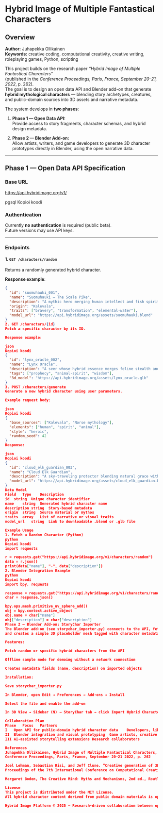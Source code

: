 # Hybrid Image of Multiple Fantastical Characters

## Overview

**Author:** Juhapekka Ollikainen  
**Keywords:** creative coding, computational creativity, creative writing, roleplaying games, Python, scripting

This project builds on the research paper *“Hybrid Image of Multiple Fantastical Characters”*  
(published in the *Conference Proceedings, Paris, France, September 20–21, 2022*, p. 262).  
The goal is to design an open data API and Blender add-on that generate **hybrid mythological characters** — blending story archetypes, creatures, and public-domain sources into 3D assets and narrative metadata.

The system develops in **two phases**:

1. **Phase 1 — Open Data API:**  
   Provide access to story fragments, character schemas, and hybrid design metadata.

2. **Phase 2 — Blender Add-on:**  
   Allow artists, writers, and game developers to generate 3D character prototypes directly in Blender, using the open narrative data.

---

## Phase 1 — Open Data API Specification

### Base URL
https://api.hybridimage.org/v1/

pgsql
Kopioi koodi

### Authentication
Currently **no authentication** is required (public beta).  
Future versions may use API keys.

---

### Endpoints

#### 1. `GET /characters/random`
Returns a randomly generated hybrid character.

**Response example:**
```json
{
  "id": "suomuhauki_001",
  "name": "Suomuhauki – The Scale Pike",
  "description": "A mythic hero merging human intellect and fish spirit strength.",
  "origin": "Kalevala",
  "traits": ["bravery", "transformation", "elemental-water"],
  "model_url": "https://api.hybridimage.org/assets/suomuhauki.blend"
}
2. GET /characters/{id}
Fetch a specific character by its ID.

Response example:

json
Kopioi koodi
{
  "id": "lynx_oracle_002",
  "name": "Lynx Oracle",
  "description": "A seer whose hybrid essence merges feline stealth and human intuition.",
  "tags": ["prophecy", "animal-spirit", "wisdom"],
  "3d_model": "https://api.hybridimage.org/assets/lynx_oracle.glb"
}
3. POST /characters/generate
Generate a new hybrid character using user parameters.

Example request body:

json
Kopioi koodi
{
  "base_sources": ["Kalevala", "Norse mythology"],
  "elements": ["human", "spirit", "animal"],
  "style": "heroic",
  "random_seed": 42
}
Response:

json
Kopioi koodi
{
  "id": "cloud_elk_guardian_003",
  "name": "Cloud Elk Guardian",
  "description": "A sky-traveling protector blending natural grace with stormy energy.",
  "model_url": "https://api.hybridimage.org/assets/cloud_elk_guardian.blend"
}
Data Model
Field	Type	Description
id	string	Unique character identifier
name	string	Generated hybrid character name
description	string	Story-based metadata
origin	string	Source material or mythos
traits	array	List of narrative or visual traits
model_url	string	Link to downloadable .blend or .glb file

Example Usage
1. Fetch a Random Character (Python)
python
Kopioi koodi
import requests

r = requests.get("https://api.hybridimage.org/v1/characters/random")
data = r.json()
print(data["name"], "-", data["description"])
2. Blender Integration Example
python
Kopioi koodi
import bpy, requests

response = requests.get("https://api.hybridimage.org/v1/characters/random")
char = response.json()

bpy.ops.mesh.primitive_uv_sphere_add()
obj = bpy.context.active_object
obj.name = char["name"]
obj["description"] = char["description"]
Phase 2 — Blender Add-on: StoryChar Importer
The Blender add-on (see storychar_importer.py) connects to the API, fetches a hybrid character,
and creates a simple 3D placeholder mesh tagged with character metadata.

Features:

Fetch random or specific hybrid characters from the API

Offline sample mode for demoing without a network connection

Creates metadata fields (name, description) on imported objects

Installation:

Save storychar_importer.py

In Blender, open Edit → Preferences → Add-ons → Install

Select the file and enable the add-on

In 3D View → Sidebar (N) → StoryChar tab → click Import Hybrid Character

Collaboration Plan
Phase	Focus	Partners
I	Open API for public-domain hybrid character data	Developers, librarians, data curators
II	Blender integration and visual prototyping	Game artists, creative coders
III	AI-assisted storytelling extensions	Research collaborators

References
Juhapekka Ollikainen, Hybrid Image of Multiple Fantastical Characters,
Conference Proceedings, Paris, France, September 20–21 2022, p. 262

Joel Lehman, Sebastian Risi, and Jeff Clune. “Creative generation of 3D objects with deep learning and innovation engines.”
Proceedings of the 7th International Conference on Computational Creativity, 2016.

Margaret Boden, The Creative Mind: Myths and Mechanisms, 2nd ed., Routledge (2004).

License
This project is distributed under the MIT License.
All hybrid character content derived from public domain materials is open for educational and creative use.

Hybrid Image Platform © 2025 — Research-driven collaboration between open-source developers and digital creatives.
